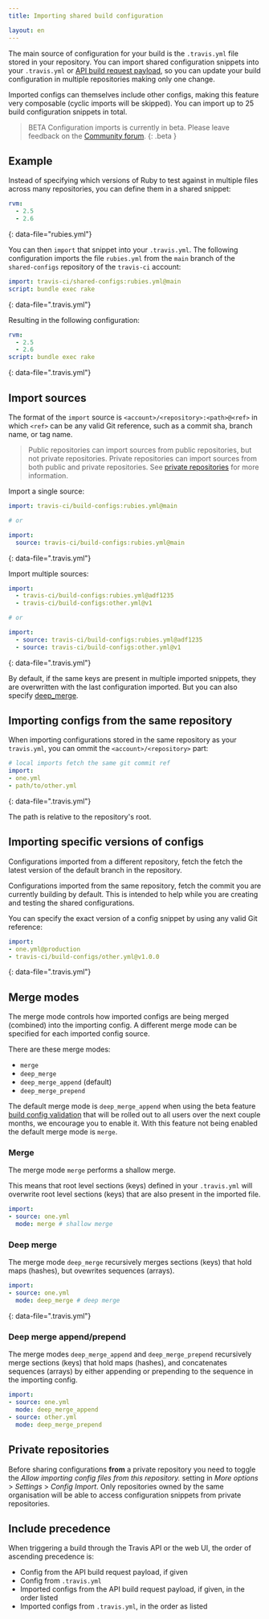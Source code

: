 ```yaml
---
title: Importing shared build configuration

layout: en
---
```


The main source of configuration for your build is the `.travis.yml` file
stored in your repository. You can import shared configuration snippets into
your `.travis.yml` or [API build request payload](https://docs.travis-ci.com/user/triggering-builds/),
so you can update your build configuration in multiple repositories making only
one change.

Imported configs can themselves include other configs, making this feature very
composable (cyclic imports will be skipped). You can import up to 25 build
configuration snippets in total.


> BETA Configuration imports is currently in beta. Please leave feedback on the [Community forum](https://travis-ci.community/c/early-releases).
{: .beta }

## Example

Instead of specifying which versions of Ruby to test against in multiple files
across many repositories, you can define them in a shared snippet:

```yaml
rvm:
  - 2.5
  - 2.6
```
{: data-file="rubies.yml"}

You can then `import` that snippet into your `.travis.yml`. The following
configuration imports the file `rubies.yml` from the `main` branch of the
`shared-configs` repository of the `travis-ci` account:

```yaml
import: travis-ci/shared-configs:rubies.yml@main
script: bundle exec rake
```
{: data-file=".travis.yml"}

Resulting in the following configuration:

```yaml
rvm:
  - 2.5
  - 2.6
script: bundle exec rake
```
{: data-file=".travis.yml"}

## Import sources

The format of the `import` source is `<account>/<repository>:<path>@<ref>` in
which `<ref>` can be any valid Git reference, such as a commit sha, branch name,
or tag name.

> Public repositories can import sources from public repositories, but not
> private repositories. Private repositories can import sources from both
> public and private repositories. See [private repositories](#private-repositories)
> for more information.

Import a single source:

```yaml
import: travis-ci/build-configs:rubies.yml@main

# or

import:
  source: travis-ci/build-configs:rubies.yml@main
```
{: data-file=".travis.yml"}

Import multiple sources:

```yaml
import:
  - travis-ci/build-configs:rubies.yml@adf1235
  - travis-ci/build-configs:other.yml@v1

# or

import:
  - source: travis-ci/build-configs:rubies.yml@adf1235
  - source: travis-ci/build-configs:other.yml@v1
```
{: data-file=".travis.yml"}

By default, if the same keys are present in multiple imported snippets, they
are overwritten with the last configuration imported. But you can also specify
[deep_merge](#merge-mode).

## Importing configs from the same repository

When importing configurations stored in the same repository as your
`travis.yml`, you can ommit the `<account>/<repository>` part:

```yaml
# local imports fetch the same git commit ref
import:
- one.yml
- path/to/other.yml
```
{: data-file=".travis.yml"}

The path is relative to the repository's root.

## Importing specific versions of configs


Configurations imported from a different repository, fetch the fetch the latest
version of the default branch in the repository.

Configurations imported from the same repository, fetch the commit you are
currently building by default. This is intended to help while you are creating
and testing the shared configurations.

You can specify the exact version of a config snippet by using any valid Git
reference:

```yaml
import:
- one.yml@production
- travis-ci/build-configs/other.yml@v1.0.0
```
{: data-file=".travis.yml"}

## Merge modes

The merge mode controls how imported configs are being merged (combined) into
the importing config. A different merge mode can be specified for each imported
config source.

There are these merge modes:

* `merge`
* `deep_merge`
* `deep_merge_append` (default)
* `deep_merge_prepend`

The default merge mode is `deep_merge_append` when using the beta feature
[build config validation](/user/build-config-validation) that will be rolled
out to all users over the next couple months, we encourage you to enable it.
With this feature not being enabled the default merge mode is `merge`.

### Merge

The merge mode `merge` performs a shallow merge.

This means that root level sections (keys) defined in your `.travis.yml` will
overwrite root level sections (keys) that are also present in the imported
file.

```yaml
import:
- source: one.yml
  mode: merge # shallow merge
```

### Deep merge

The merge mode `deep_merge` recursively merges sections (keys) that hold maps (hashes),
but ovewrites sequences (arrays).

```yaml
import:
- source: one.yml
  mode: deep_merge # deep merge
```
{: data-file=".travis.yml"}

### Deep merge append/prepend

The merge modes `deep_merge_append` and `deep_merge_prepend` recursively merge
sections (keys) that hold maps (hashes), and concatenates sequences (arrays) by
either appending or prepending to the sequence in the importing config.

```yaml
import:
- source: one.yml
  mode: deep_merge_append
- source: other.yml
  mode: deep_merge_prepend
```

## Private repositories

Before sharing configurations **from** a private repository you need to toggle
the *Allow importing config files from this repository.* setting in *More
options* > *Settings* > *Config Import*. Only repositories owned by the same
organisation will be able to access configuration snippets from private
repositories.

## Include precedence

When triggering a build through the Travis API or the web UI, the order of ascending precedence is:

- Config from the API build request payload, if given
- Config from `.travis.yml`
- Imported configs from the API build request payload, if given, in the order listed
- Imported configs from `.travis.yml`, in the order as listed
